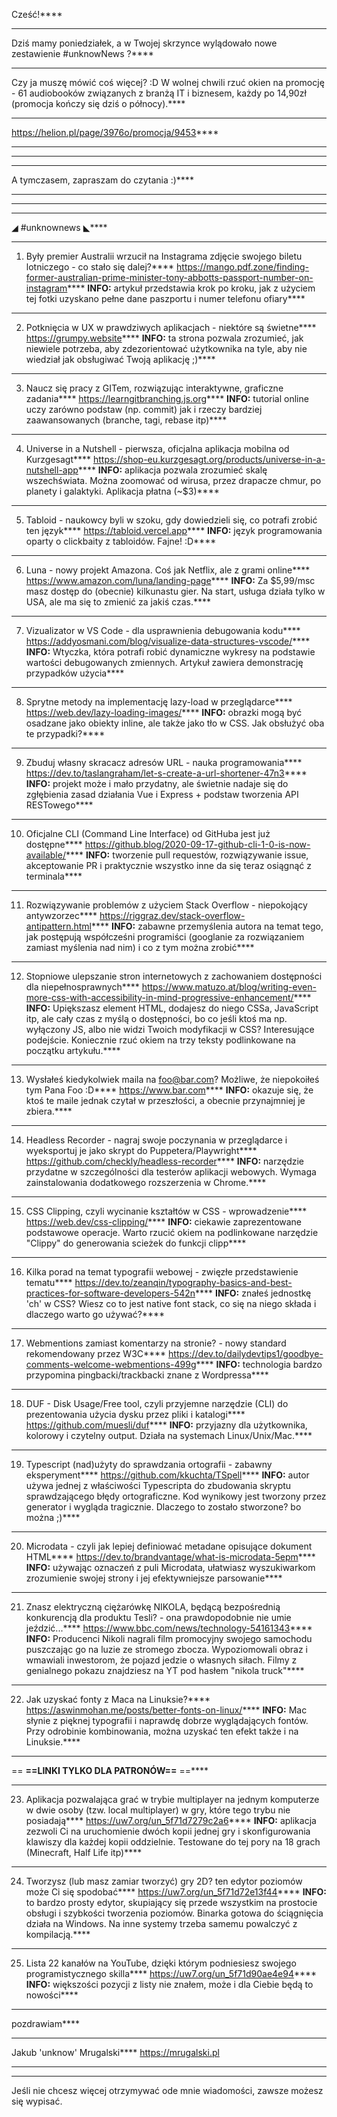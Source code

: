 Cześć!****
****
Dziś mamy poniedziałek, a w Twojej skrzynce wylądowało nowe zestawienie #unknowNews ?****
****
Czy ja muszę mówić coś więcej? :D
W wolnej chwili rzuć okien na promocję - 61 audiobooków związanych z branżą IT i biznesem, każdy po 14,90zł (promocja kończy się dziś o północy).****
****
https://helion.pl/page/3976o/promocja/9453****
****
 ****
****
A tymczasem, zapraszam do czytania :)****
****
 ****
****
◢ #unknownews ◣****
****
1) Były premier Australii wrzucił na Instagrama zdjęcie swojego biletu lotniczego - co stało się dalej?****
https://mango.pdf.zone/finding-former-australian-prime-minister-tony-abbotts-passport-number-on-instagram****
**INFO:** artykuł przedstawia krok po kroku, jak z użyciem tej fotki uzyskano pełne dane paszportu i numer telefonu ofiary****
****
2) Potknięcia w UX w prawdziwych aplikacjach - niektóre są świetne****
https://grumpy.website****
**INFO:** ta strona pozwala zrozumieć, jak niewiele potrzeba, aby zdezorientować użytkownika na tyle, aby nie wiedział jak obsługiwać Twoją aplikację ;)****
****
3) Naucz się pracy z GITem, rozwiązując interaktywne, graficzne zadania****
https://learngitbranching.js.org****
**INFO:** tutorial online uczy zarówno podstaw (np. commit) jak i rzeczy bardziej zaawansowanych (branche, tagi, rebase itp)****
****
4) Universe in a Nutshell - pierwsza, oficjalna aplikacja mobilna od Kurzgesagt****
https://shop-eu.kurzgesagt.org/products/universe-in-a-nutshell-app****
**INFO:** aplikacja pozwala zrozumieć skalę wszechświata. Można zoomować od wirusa, przez drapacze chmur, po planety i galaktyki. Aplikacja płatna (~$3)****
****
5) Tabloid - naukowcy byli w szoku, gdy dowiedzieli się, co potrafi zrobić ten język****
https://tabloid.vercel.app****
**INFO:** język programowania oparty o clickbaity z tabloidów. Fajne! :D****
****
6) Luna - nowy projekt Amazona. Coś jak Netflix, ale z grami online****
https://www.amazon.com/luna/landing-page****
**INFO:** Za $5,99/msc masz dostęp do (obecnie) kilkunastu gier. Na start, usługa działa tylko w USA, ale ma się to zmienić za jakiś czas.****
****
7) Vizualizator w VS Code - dla usprawnienia debugowania kodu****
https://addyosmani.com/blog/visualize-data-structures-vscode/****
**INFO:** Wtyczka, która potrafi robić dynamiczne wykresy na podstawie wartości debugowanych zmiennych. Artykuł zawiera demonstrację przypadków użycia****
****
8) Sprytne metody na implementację lazy-load w przeglądarce****
https://web.dev/lazy-loading-images/****
**INFO:** obrazki mogą być osadzane jako obiekty inline, ale także jako tło w CSS. Jak obsłużyć oba te przypadki?****
****
9) Zbuduj własny skracacz adresów URL - nauka programowania****
https://dev.to/taslangraham/let-s-create-a-url-shortener-47n3****
**INFO:** projekt może i mało przydatny, ale świetnie nadaje się do zgłębienia zasad działania Vue i Express + podstaw tworzenia API RESTowego****
****
10) Oficjalne CLI (Command Line Interface) od GitHuba jest już dostępne****
https://github.blog/2020-09-17-github-cli-1-0-is-now-available/****
**INFO:** tworzenie pull requestów, rozwiązywanie issue, akceptowanie PR i praktycznie wszystko inne da się teraz osiągnąć z terminala****
****
11) Rozwiązywanie problemów z użyciem Stack Overflow - niepokojący antywzorzec****
https://riggraz.dev/stack-overflow-antipattern.html****
**INFO:** zabawne przemyślenia autora na temat tego, jak postępują współcześni programiści (googlanie za rozwiązaniem zamiast myślenia nad nim) i co z tym można zrobić****
****
12) Stopniowe ulepszanie stron internetowych z zachowaniem dostępności dla niepełnosprawnych****
https://www.matuzo.at/blog/writing-even-more-css-with-accessibility-in-mind-progressive-enhancement/****
**INFO:** Upiększasz element HTML, dodajesz do niego CSSa, JavaScript itp, ale cały czas z myślą o dostępności, bo co jeśli ktoś ma np. wyłączony JS, albo nie widzi Twoich modyfikacji w CSS? Interesujące podejście. Koniecznie rzuć okiem na trzy teksty podlinkowane na początku artykułu.****
****
13) Wysłałeś kiedykolwiek maila na foo@bar.com? Możliwe, że niepokoiłeś tym Pana Foo :D****
https://www.bar.com****
**INFO:** okazuje się, że ktoś te maile jednak czytał w przeszłości, a obecnie przynajmniej je zbiera.****
****
14) Headless Recorder - nagraj swoje poczynania w przeglądarce i wyeksportuj je jako skrypt do Puppetera/Playwright****
https://github.com/checkly/headless-recorder****
**INFO:** narzędzie przydatne w szczególności dla testerów aplikacji webowych. Wymaga zainstalowania dodatkowego rozszerzenia w Chrome.****
****
15) CSS Clipping, czyli wycinanie kształtów w CSS - wprowadzenie****
https://web.dev/css-clipping/****
**INFO:** ciekawie zaprezentowane podstawowe operacje. Warto rzucić okiem na podlinkowane narzędzie "Clippy" do generowania scieżek do funkcji clipp****
****
16) Kilka porad na temat typografii webowej - zwięzłe przedstawienie tematu****
https://dev.to/zeanqin/typography-basics-and-best-practices-for-software-developers-542n****
**INFO:** znałeś jednostkę 'ch' w CSS? Wiesz co to jest native font stack, co się na niego składa i dlaczego warto go używać?****
****
17) Webmentions zamiast komentarzy na stronie? - nowy standard rekomendowany przez W3C****
https://dev.to/dailydevtips1/goodbye-comments-welcome-webmentions-499g****
**INFO:** technologia bardzo przypomina pingbacki/trackbacki znane z Wordpressa****
****
18) DUF - Disk Usage/Free tool, czyli przyjemne narzędzie (CLI) do prezentowania użycia dysku przez pliki i katalogi****
https://github.com/muesli/duf****
**INFO:** przyjazny dla użytkownika, kolorowy i czytelny output. Działa na systemach Linux/Unix/Mac.****
****
19) Typescript (nad)użyty do sprawdzania ortografii - zabawny eksperyment****
https://github.com/kkuchta/TSpell****
**INFO:** autor używa jednej z właściwości Typescripta do zbudowania skryptu sprawdzającego błędy ortograficzne. Kod wynikowy jest tworzony przez generator i wygląda tragicznie. Dlaczego to zostało stworzone? bo można ;)****
****
20) Microdata - czyli jak lepiej definiować metadane opisujące dokument HTML****
https://dev.to/brandvantage/what-is-microdata-5epm****
**INFO:** używając oznaczeń z puli Microdata, ułatwiasz wyszukiwarkom zrozumienie swojej strony i jej efektywniejsze parsowanie****
****
21) Znasz elektryczną ciężarówkę NIKOLA, będącą bezpośrednią konkurencją dla produktu Tesli? - ona prawdopodobnie nie umie jeździć...****
https://www.bbc.com/news/technology-54161343****
**INFO:** Producenci Nikoli nagrali film promocyjny swojego samochodu puszczając go na luzie ze stromego zbocza. Wypoziomowali obraz i wmawiali inwestorom, że pojazd jedzie o własnych siłach. Filmy z genialnego pokazu znajdziesz na YT pod hasłem "nikola truck"****
****
22) Jak uzyskać fonty z Maca na Linuksie?****
https://aswinmohan.me/posts/better-fonts-on-linux/****
**INFO:** Mac słynie z pięknej typografii i naprawdę dobrze wyglądających fontów. Przy odrobinie kombinowania, można uzyskać ten efekt także i na Linuksie.****
****
== **==LINKI TYLKO DLA PATRONÓW==**
 ==****
****
23) Aplikacja pozwalająca grać w trybie multiplayer na jednym komputerze w dwie osoby (tzw. local multiplayer) w gry, które tego trybu nie posiadają****
https://uw7.org/un_5f71d7279c2a6****
**INFO:** aplikacja zezwoli Ci na uruchomienie dwóch kopii jednej gry i skonfigurowania klawiszy dla każdej kopii oddzielnie. Testowane do tej pory na 18 grach (Minecraft, Half Life itp)****
****
24) Tworzysz (lub masz zamiar tworzyć) gry 2D? ten edytor poziomów może Ci się spodobać****
https://uw7.org/un_5f71d72e13f44****
**INFO:** to bardzo prosty edytor, skupiający się przede wszystkim na prostocie obsługi i szybkości tworzenia poziomów. Binarka gotowa do ściągnięcia działa na Windows. Na inne systemy trzeba samemu powalczyć z kompilacją.****
****
25) Lista 22 kanałów na YouTube, dzięki którym podniesiesz swojego programistycznego skilla****
https://uw7.org/un_5f71d90ae4e94****
**INFO:** większości pozycji z listy nie znałem, może i dla Ciebie będą to nowości****
****
 
pozdrawiam****
****
Jakub 'unknow' Mrugalski****
https://mrugalski.pl
 ****
****
Jeśli nie chcesz więcej otrzymywać ode mnie wiadomości, zawsze możesz się wypisać.